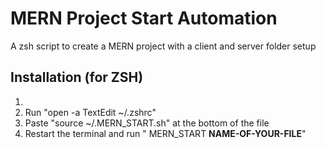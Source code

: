 <h1>MERN Project Start Automation</h1>
A zsh script to create a MERN project with a client and server folder setup

<h2>Installation (for ZSH)</h2>
<ol>
  <li></li>
  <li>Run "open -a TextEdit ~/.zshrc"</li>
  <li>Paste "source ~/.MERN_START.sh" at the bottom of the file</li>
  <li>Restart the terminal and run " MERN_START <strong>NAME-OF-YOUR-FILE</strong>"</li>
</ol>
